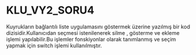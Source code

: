 # KLU_VY2_SORU4
Kuyrukların bağlantılı liste uygulamasını göstermek üzerine yazılmış bir kod dizisidir.Kullanıcıdan seçmesi istenilenerek silme , gösterme ve ekleme işlemi yapılabilir.Bu işlemler fonskiyonlar olarak tanımlanmış ve seçim yapmak için switch işlemi kullanılmıştır.
